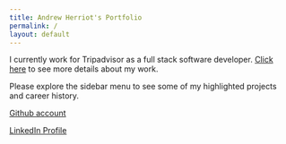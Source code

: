 ```yaml
---
title: Andrew Herriot's Portfolio
permalink: /
layout: default
---
```


I currently work for Tripadvisor as a full stack software developer. [Click here](work/tripadvisor) to see more details about my work.

Please explore the sidebar menu to see some of my highlighted projects and career history.


[Github account](https://github.com/aherriot)

[LinkedIn Profile](https://www.linkedin.com/in/andrew-herriot-aa3a9553/)